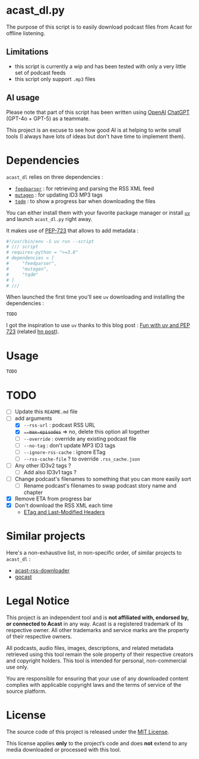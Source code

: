 # acast_dl.py

The purpose of this script is to easily download podcast files from Acast for offline listening.

## Limitations

- this script is currently a wip and has been tested with only a very little set of podcast feeds
- this script only support `.mp3` files

## AI usage

Please note that part of this script has been written using [OpenAI](https://openai.com/) [ChatGPT](https://chatgpt.com/) (GPT-4o + GPT-5) as a teammate.

This project is an excuse to see how good AI is at helping to write small tools (I always have lots of ideas but don't have time to implement them).

# Dependencies

`acast_dl` relies on three dependencies :
- [`feedparser`](https://github.com/kurtmckee/feedparser) : for retrieving and parsing the RSS XML feed
- [`mutagen`](https://github.com/quodlibet/mutagen) : for updating ID3 MP3 tags
- [`tqdm`](https://github.com/tqdm/tqdm) : to show a progress bar when downloading the files

You can either install them with your favorite package manager or install [`uv`](https://docs.astral.sh/uv/) and launch `acast_dl.py` right away.

It makes use of [PEP-723](https://peps.python.org/pep-0723/) that allows to add metadata :

```python
#!/usr/bin/env -S uv run --script
# /// script
# requires-python = ">=3.8"
# dependencies = [
#     "feedparser",
#     "mutagen",
#     "tqdm"
# ]
# ///
```

When launched the first time you'll see `uv` downloading and installing the dependencies :

```
TODO
```

I got the inspiration to use `uv` thanks to this blog post : [Fun with uv and PEP 723](https://www.cottongeeks.com/articles/2025-06-24-fun-with-uv-and-pep-723) (related [hn post](https://news.ycombinator.com/item?id=44369388)).

# Usage

```shell
TODO
```

# TODO

- [ ] Update this `README.md` file
- [ ] add arguments
  - [x] `--rss-url` : podcast RSS URL
  - [x] ~~`--max-episodes`~~ => no, delete this option all together
  - [ ] `--override` : override any existing podcast file
  - [ ] `--no-tag` : don't update MP3 ID3 tags
  - [ ] `--ignore-rss-cache` : ignore ETag
  - [ ] `--rss-cache-file` ? to override `.rss_cache.json`
- [ ] Any other ID3v2 tags ?
  - [ ] Add also ID3v1 tags ?
- [ ] Change podcast's filenames to something that you can more easily sort
  - [ ] Rename podcast's filenames to swap podcast story name and chapter
- [x] Remove ETA from progress bar
- [x] Don't download the RSS XML each time
  - [ETag and Last-Modified Headers](https://feedparser.readthedocs.io/en/latest/http-etag/)

# Similar projects

Here's a non-exhaustive list, in non-specific order, of similar projects to `acast_dl` :

- [acast-rss-downloader](https://github.com/duskmoon314/acast-rss-downloader)
- [gocast](https://github.com/philippdrebes/gocast)

# Legal Notice

This project is an independent tool and is **not affiliated with, endorsed by, or connected to Acast** in any way.
Acast is a registered trademark of its respective owner. All other trademarks and service marks are the property of their respective owners.

All podcasts, audio files, images, descriptions, and related metadata retrieved using this tool remain the sole property of their respective creators and copyright holders. This tool is intended for personal, non-commercial use only.

You are responsible for ensuring that your use of any downloaded content complies with applicable copyright laws and the terms of service of the source platform.

# License

The source code of this project is released under the [MIT License](./LICENSE).

This license applies **only** to the project’s code and does **not** extend to any media downloaded or processed with this tool.
